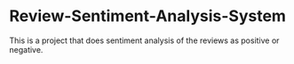 # Review-Sentiment-Analysis-System
This is a project that does sentiment analysis of the reviews as positive or negative.
